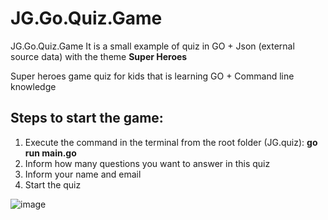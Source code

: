 # JG.Go.Quiz.Game
JG.Go.Quiz.Game
It is a small example of quiz in GO + Json (external source data) with the theme **Super Heroes**

Super heroes game quiz for kids that is learning GO + Command line knowledge

<h2>Steps to start the game:</h2>

<ol>
  <li>Execute the command in the terminal from the root folder (JG.quiz): <b>go run main.go</b></li>
  <li>Inform how many questions you want to answer in this quiz</li>
  <li>Inform your name and email</li>
  <li>Start the quiz</li>
</ol>

![image](https://github.com/user-attachments/assets/e108ebcf-6b8c-4a56-a21c-71b9f2270697)

